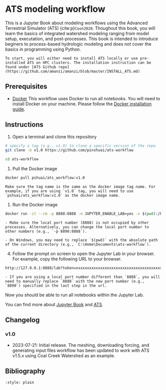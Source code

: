# ATS modeling workflow

This is a Jupyter Book about modeling workflows using the Advanced Terrestrial Simulator (ATS) {cite:p}`Coon2020`. Thoughout this book, you will learn the basics of integrated watershed modeling ranging from model setup, executation, and post-processes. This book is intended to introduce beginers to process-based hydrologic modeling and does not cover the basics in programming using Python.

```{note}
To start, you will either need to install ATS locally or use pre-installed ATS on HPC clusters. The installation instruction can be found under [ATS Github repo](https://github.com/amanzi/amanzi/blob/master/INSTALL_ATS.md)
```
## Prerequisites

- [Docker](https://docs.docker.com/get-docker/)
This workflow uses Docker to run all notebooks. You will need to install Docker on your machine. Please follow the [Docker installation guide](https://docs.docker.com/get-docker/).

## Instructions

1. Open a terminal and clone this repository
```bash
# specify a tag (e.g., v1.0) to clone a specific version of the repo
git clone -b v1.0 https://github.com/pinshuai/ats-workflow 

cd ats-workflow
```

1. Pull the Docker image
```bash
docker pull pshuai/ats_workflow:v1.0
```

```{admonition} Important
Make sure the tag name is the same as the docker image tag name. For example, if you are using `v1.0` tag, you will need to use `pshuai/ats_workflow:v1.0` as the docker image name.
```

1. Run the Docker image

```bash
docker run -it --rm -p 8888:8888 -e JUPYTER_ENABLE_LAB=yes -v $(pwd):/home/jovyan/workdir:delegated -v $(pwd)/data:/home/jovyan/data:delegated pshuai/ats_workflow:v1.0
```

```{note}
- Make sure the local port number (8888) is not occupied by other processes. Alternatively, you can change the local port number to other numbers (e.g., `-p 8890:8888`).

- On Windows, you may need to replace `$(pwd)` with the absolute path of the current directory (e.g., `C:\Home\Documents\ats-workflow`).
```

4. Follow the prompt on screen to open the Jupyter Lab in your browser. For example, copy the following URL to your browser.

```bash
http://127.0.0.1:8888/lab?token=xxxxxxxxxxxxxxxxxxxxxxxxxxxxxxxxxxxxxxxxxxxxxxxx
```

```{admonition} Important
- If you are using a local port number different than `8888`, you will need to manually replace `8888` with the new port number (e.g., `8890`) specified in the last step in the url. 
```
Now you should be able to run all notebooks within the Jupyter Lab.

You can find more about [Jupyter Book](https://jupyterbook.org/en/stable/intro.html) and [ATS](https://amanzi.github.io/).

## Changelog

### v1.0
- 2023-07-21: Initial release. The meshing, downloading forcing, and generating input files workflow has been updated to work with ATS v1.5.x using Coal Creek Watershed as an example. 

## Bibliography
```{bibliography} references.bib
:style: plain
```
